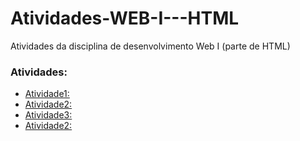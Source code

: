# Atividades-WEB-I---HTML
Atividades da disciplina de desenvolvimento Web I (parte de HTML)
### Atividades:
- [Atividade1:](atividade1.html)
- [Atividade2:](atividade2.html)
- [Atividade3:](atividade3.html)
- [Atividade2:](atividade4.html)
  
